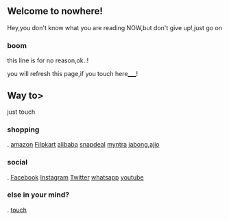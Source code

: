 ## Welcome to nowhere! 

Hey,you don't know what you are reading NOW,but don't give up!,just go on 

### boom

this line is for no reason,ok..!


you will refresh this page,if you touch here[___](https://prasadgola.github.io/In)!



## Way to>

just touch

###   shopping



.     [amazon](https://www.amazon.in/ref=ap_frn_logo)  [Filpkart](https://www.flipkart.com/)  [alibaba](https://www.alibaba.com/?spm=a2700.8293689.scGlobalHomeHeader.6.L7xTkV)  [snapdeal](https://www.snapdeal.com/)  [myntra](https://www.myntra.com/)  [jabong](https://www.jabong.com/),[ajio](https://www.ajio.com/)


###   social

.     [Facebook](https://www.facebook.com/)  [Instagram](https://www.instagram.com/)  [Twitter](https://twitter.com/)  [whatsapp](https://web.whatsapp.com/)  [youtube](https://www.youtube.com/)


###  else in your mind?


.       [touch](https://www.google.co.in/?gfe_rd=cr&dcr=0&ei=MoiFWtGaOKfAXuSdndAP)
